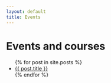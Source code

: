 ```yaml
---
layout: default
title: Events
---
```


# Events and courses

<ul class="list_post">
    {% for post in site.posts %}
  <li><a class="button_post" href="{{ post.url }}">{{ post.title }} </a></li>
  {% endfor %}
</ul>
